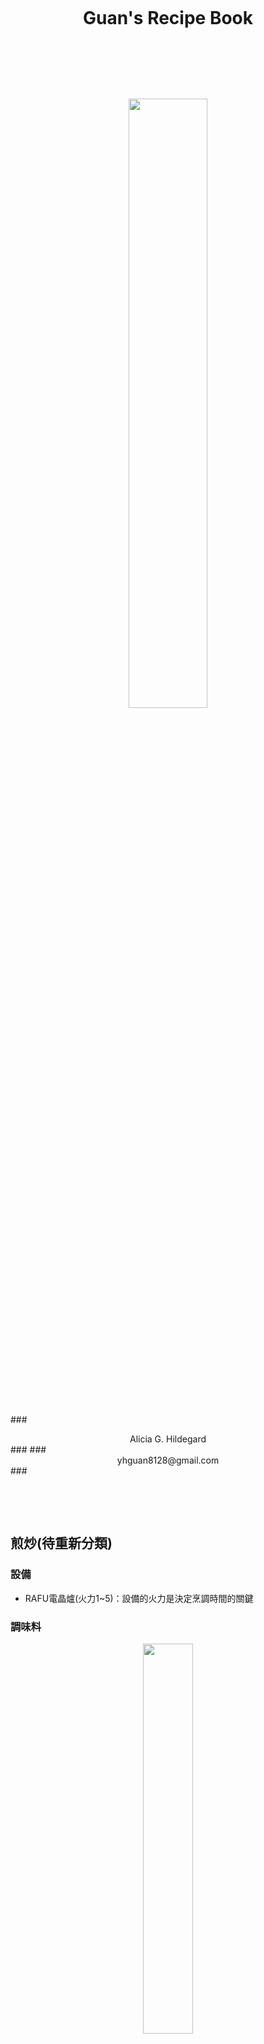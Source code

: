 &nbsp; <p>
&nbsp; <p>
# <center> Guan's Recipe Book </center> #
&nbsp; <p>
&nbsp; <p>
&nbsp; <p>
<center> <img src="./Photos/Whats-cooking.png" width="50%" /> </center>
&nbsp; <p>
&nbsp; <p>
&nbsp; <p>
&nbsp; <p>
&nbsp; <p>
### <center> Alicia G. Hildegard </center> ###
### <center> yhguan8128@gmail.com </center> ###
&nbsp; <p>
&nbsp; <p>
&nbsp; <p>

<div style="page-break-after: always;"></div>

## 煎炒(待重新分類) ##
### 設備 ###
* RAFU電晶爐(火力1~5)：設備的火力是決定烹調時間的關鍵

### 調味料 ###
<center>
<img src="./Photos/Condiment.jpg" width="40%" /> 
</center>

### 太陽蛋 ###
* 材料：蛋，奶油，鹽，黑胡椒.
* 作法：
	* 開中火3熱鍋，放點奶油，打蛋下去，灑點水蓋上鍋蓋等1min.
	* 轉中小火2，再等2min.
	* 要吃的時候再灑點鹽&黑胡椒
* 備註：蛋黃會呈現半熟濃稠液體狀，蛋越新鮮越好...

<center>
<img src="./Photos/Sunny-side-up-egg-1.jpg" width="40%"/>
<img src="./Photos/Sunny-side-up-egg-3.jpg" width="40%"/>
</center>

<div style="page-break-after: always;"></div>

### 煎牛排 ###
* 材料：牛排，奶油，鹽，黑胡椒.
* 作法：
	* 牛排先拿出冰箱置於室溫1hr，表面用紙巾擦一下再抹點鹽&黑胡椒.
	* 開中火3熱鍋，放點奶油，放入牛排正反側面各煎1min，共3min.
	* 牛排1cm厚的話再煎2min，牛排2cm厚的話再煎4min，正反面時間平均分配.
	* 要吃的時候可以再灑點鹽&黑胡椒.
* 備註：依此可煎出外焦熟內粉紅的牛排；牛排部位是重點，最好挑油脂多的，煎出來的牛排才會軟嫩...

<center>
<img src="./Photos/Steak-1.jpg" width="30%"/>
<img src="./Photos/Steak-2.jpg" width="29.25%"/>
<img src="./Photos/Steak-3.jpg" width="30%"/>
</center>

<center>
<img src="./Photos/Steak-4.jpg" width="30%"/>
<img src="./Photos/Steak-5.jpg" width="30%"/>
<img src="./Photos/Steak-6.jpg" width="29.2%"/>
</center>

###  蔥肉捲 ###
* 材料：豬肉片，青蔥，匈牙利紅椒粉，義大利香料，奶油，鹽，黑胡椒.
* 作法：
	* 青蔥洗淨切段，每張肉片捲起數支蔥段，都捲好後在表面撒上匈牙利紅椒粉&義大利香料.
	* 開中火3熱鍋，放點奶油，放入所有肉捲煎1min.
	* 轉中小火2再煎8~9min，中間不時翻面即可.
	* 要吃的時候可以再灑點鹽&黑胡椒.
* 備註：肉捲不要捲得太厚以免內部煎不熟；五花肉，梅花肉，培根肉，雪花牛都可以用，個人偏好梅花肉，不會太瘦不會太油...

<center>
<img src="./Photos/Meat-roll-1.jpg" width="40%"/>
<img src="./Photos/Meat-roll-2.jpg" width="40%"/>
</center>
<center>
<img src="./Photos/Meat-roll-3.jpg" width="40%"/>
<img src="./Photos/Meat-roll-4.jpg" width="40%"/>
</center>

### 煎香腸 ###
* 材料：小香腸，奶油，鹽，黑胡椒.
* 作法：
	* 香腸先用叉子戳洞.
	* 開中火3熱鍋，放點奶油，放入所有香腸煎1min.
	* 轉中小火2再煎5~6min，中間不時翻面即可.
	* 要吃的時候可以再灑點鹽&黑胡椒.
* 備註：黑橋牌德國Q脆腸可以切一半後在尾端劃4刀做八腳章魚造型...

<center>
<img src="./Photos/Sausage-1.jpg" width="40%"/>
<img src="./Photos/Sausage-2.jpg" width="40%"/>
</center>

<div style="page-break-after: always;"></div>

## 蒸煮(待重新分類) ##
### 設備 ###
* Melaleuca電蒸鍋：下有電鍋可煮飯，上有蒸籠可蒸東西.
* RAFU電晶爐(火力1~5)：設備的火力是決定烹調時間的關鍵

### 調味料 ###
<center>
<img src="./Photos/Condiment-for-steamed-food.jpg" width="40%"/>
</center>

### 溏心蛋 ###
* 材料：蛋，水.
* 作法：
	* 清洗蛋表面.
	* 鍋裡裝足夠的水(大約淹過蛋即可)開大火5煮滾.
	* 將蛋放入煮約7min.
	* 把蛋撈起放入冷水即可.
* 備註：煮的時間依個人喜好...

<center>
<img src="./Photos/Boiled-egg-3.jpg" width="40%"/>
<img src="./Photos/Boiled-egg-2.jpg" width="40%"/>
</center>

### 水波蛋 ###
* 材料：蛋，水.
* 作法：
	* 蛋先打好備用.
	* 鍋裡裝半鍋的水，開大火5煮滾後馬上熄火，鍋子移開火爐.
	* 等水面平靜時，將蛋放入鍋裡約4min.
	* 小心把蛋撈起即可.
* 備註：煮的時間依個人喜好，此法需要夠新鮮的蛋才行，蛋會黏鍋底要用鏟子或湯勺鏟起來...

<center>
<img src="./Photos/Poached-egg.jpg" width="40%"/>
<img src="./Photos/Donburi-4.jpg" width="40%"/>
</center>

### 燙青菜 ###
* 材料：青菜，水，醬油or油膏.
* 作法：
	* 將青菜根部撕掉，再撕成數小把清洗後泡水.
	* 鍋裡裝足夠的水開大火5煮滾.
	* 將青菜放入煮約3min.
	* 把菜撈起調味即可.
* 備註：煮的時候可放薑絲&香油&鹽增添風味，最後選用醬油or油膏依個人喜好；個人喜歡A菜、菠菜、甜菠菜、龍鬚菜、皇宮菜、空心菜...

<center>
<img src="./Photos/Boiled-vegetable-1.jpg" width="40%"/>
<img src="./Photos/Boiled-vegetable-3.jpg" width="38.75%"/>
</center>

<div style="page-break-after: always;"></div>

### 清蒸魚 ###
* 材料：魚，蔥，薑，米酒，龜甲萬鰹魚和露.
* 作法：
	* 將魚洗淨用米酒&少許水醃置(可放些許薑片).
	* 準備蔥花&薑片(或薑絲).
	* 把魚擺入蒸盤內，撒上蔥花&薑片，淋上和露&米酒各1大匙.
	* 開啟電蒸鍋蒸熟即可.
* 備註：佐料可多加蒜片&辣椒，和露份量依個人喜好添加，可不用和露改用其他蒸魚醬油；個人偏愛鮭魚、鯛魚、比目魚，可同時擺上菇類或豆腐一起蒸...

<center>
<img src="./Photos/Steamed-fish-1.jpg" width="30%"/>
<img src="./Photos/Steamed-fish-2.jpg" width="30%"/>
<img src="./Photos/Steamed-fish-3.jpg" width="26%"/>
</center>

<center>
<img src="./Photos/Steamed-fish-4.jpg" width="30%"/>
<img src="./Photos/Steamed-fish-5.jpg" width="30%"/>
<img src="./Photos/Steamed-fish-6.jpg" width="30%"/>
</center>


### 咖哩雞 ###
* 材料：雞腿肉250g，青花菜1/2棵，洋蔥1顆，菇類1包，佛蒙特咖哩3塊，水450ml，米酒少許.
* 作法：
	* 雞肉用米酒&少許水醃置(冷凍雞肉要先沖冷水解凍).
	* 青花菜沖水切開去硬皮後泡熱水，洋蔥削皮切絲，菇類切小塊稍微沖水備用.
	* 雞肉川燙過後切塊.
	* 在鍋內放入所有材料和水，中火3煮15min.
	* 放入咖哩塊，中小火2煮10min至湯呈濃稠狀(不斷攪拌)即可關火.
* 備註：此為兩人份食譜，咖哩可改用日本ZEPPIN咖哩1/4盒，肉類可改用牛肉(選軟嫩部位)，洋蔥1顆可改為洋蔥&馬鈴薯各1/2顆...

<center>
<img src="./Photos/Curry-rice-1.jpg" width="40%"/>
<img src="./Photos/Curry-rice-2.jpg" width="40%"/>
</center>

### 日式豬肉丼 ###
* 材料：豬肉片250g，洋蔥1顆，醬汁如下，米酒少許，奶油少許，蔥花少許，七味粉，蛋2顆，白飯.
* 醬汁：醬油1大匙、味霖1大匙、和露1大匙、糖0.5大匙、水1大匙.
* 作法：
	* 肉片切半用米酒&水醃置.
	* 洋蔥切絲，調好醬汁，準備蔥花.
	* 開中火3熱鍋，抹好奶油，放入洋蔥，炒約2min.
	* 轉中小火2，倒入醬汁，蓋上鍋蓋悶約5min.
	* 放入肉片，用筷子將肉片分開，不斷翻動約5min.
	* 將蛋液均勻倒入鍋內，等蛋半熟約2min.
	* 熄火，鍋子移開火爐，蓋上鍋蓋，用餘溫將肉片悶熟入味.
	* 準備一碗白飯，將鍋內的料倒在飯上，佐以蔥花&七味粉即可.
* 備註：蛋可選擇料理成滑蛋、溏心蛋、或水波蛋.

<center>
<img src="./Photos/Donburi-5.jpg" width="38%"/>
<img src="./Photos/Donburi-1.jpg" width="30%"/>
</center>

<center>
<img src="./Photos/Donburi-2.jpg" width="30%"/>
<img src="./Photos/Donburi-3.jpg" width="30%"/>
<img src="./Photos/Donburi-4.jpg" width="30%"/>
</center>

### 月見牛肉丼 ###
* 材料：同日式豬肉丼，豬肉改牛肉，照片裡蔥花用甜菠菜取代.
* 醬汁：同日式豬肉丼.
* 作法：同日式豬肉丼，蛋的部分做成生蛋而已.

<center>
<img src="./Photos/Moonlight-beef-1.jpg" width="40%"/>
<img src="./Photos/Moonlight-beef-2.jpg" width="40%"/>
</center>

### 滑蛋鯛魚丼 ###
* 材料：鯛魚1片，洋蔥1顆，山茼蒿1小把，醬汁如下，米酒少許，奶油少許，七味粉，蛋2顆，白飯.
* 醬汁：醬油1大匙、味霖1大匙、和露1大匙、米酒1大匙、水1大匙.
* 作法：
	* 鯛魚切數小塊用米酒&水醃置.
	* 洋蔥切絲，調好醬汁，準備蛋液，挑揀山茼蒿的嫩葉部分清洗.
	* 開中火3熱鍋，抹好奶油，放入洋蔥，炒約2min.
	* 轉中小火2，倒入醬汁，放上魚片，蓋上鍋蓋煨煮約15min.
	* 放入山茼蒿，蓋上鍋蓋悶約2min.
	* 將蛋液均勻倒入鍋內，等蛋半熟約2min.
	* 熄火，鍋子移開火爐，蓋上鍋蓋，餘溫會讓魚肉更加入味.
	* 準備一碗白飯，將鍋內的料倒在飯上，佐以七味粉即可.
* 備註：可改用鮭魚，比較沒腥味...

<center>
<img src="./Photos/Snapper-donburi-1.jpg" width="40%"/>
<img src="./Photos/Snapper-donburi-2.jpg" width="37%"/>
</center>

<div style="page-break-after: always;"></div>

### 照燒豬肉蓋飯 ###
* 材料：豬肉片250g，醬汁如下，米酒少許，奶油少許，七味粉，白芝麻，白飯.
* 醬汁：糖1大匙、味霖2大匙、醬油3大匙、水4大匙.
* 作法：
	* 肉片用米酒&水醃置.
	* 調好醬汁.
	* 開中火3熱鍋，抹好奶油，放入肉片，炒約3min.
	* 轉中小火2，倒入醬汁，等到煮滾.
	* 放入肉片，炒到收汁約25min.
	* 熄火，鍋子移開火爐，蓋上鍋蓋，餘溫會讓肉片更加入味.
	* 準備一碗白飯，放上肉片，佐以白芝麻&七味粉即可.
* 備註：高麗菜絲太費工了，另一半也不喜歡高麗菜，所以省略...海苔沒特別愛，也省略...

<center>
<img src="./Photos/Teriyaki-pork-2.jpg" width="40%"/>
<img src="./Photos/Teriyaki-pork.jpg" width="39%"/>
</center>

### 蒲燒鯛魚蓋飯 ###
* 材料：鯛魚1片，洋蔥1顆，醬汁如下，米酒少許，奶油少許，蔥絲少許，七味粉，白芝麻，白飯.
* 醬汁：味霖1大匙、醬油2大匙、米酒3大匙.
* 作法：
	* 鯛魚切4小塊用米酒&水醃置.
	* 洋蔥切絲，調好醬汁，準備蔥絲.
	* 開中火3熱鍋，抹好奶油，放入洋蔥，炒約2min.
	* 轉中小火2，倒入醬汁，蓋上鍋蓋悶約5min.
	* 放入魚片，蓋上鍋蓋煨煮約15min.
	* 熄火，鍋子移開火爐，蓋上鍋蓋，餘溫會讓魚肉更加入味.
	* 準備一碗白飯，先鋪好洋蔥，再放上鯛魚，佐以白芝麻&蔥絲&七味粉即可.
* 備註：可改用鮭魚，比較沒腥味...

<center>
<img src="./Photos/Grilled-snapper-1.jpg" width="38%"/>
<img src="./Photos/Grilled-snapper-2.jpg" width="30%"/>
</center>

<center>
<img src="./Photos/Grilled-snapper-3.jpg" width="30%"/>
<img src="./Photos/Grilled-snapper-4.jpg" width="30.5%"/>
<img src="./Photos/Grilled-snapper-6.jpg" width="30%"/>
</center>

### 鮮魚粥 ###
* 材料：鯛魚1片，青花菜1/2棵，蛋2顆，白飯1/2大碗公，水2大碗公(想吃多大碗就放多少水)，薑絲少許，米酒2大匙，鹽巴3小匙，香油少許，胡椒粉少許.
* 作法：
	* 魚切適量大小用米酒&水醃置，青花菜切適當大小用熱水燙過，準備蛋液&薑絲.
	* 放入白飯與水煮成粥狀.
	* 放入魚，菜，薑絲，米酒等到煮滾.
	* 放入蛋液，鹽，起鍋時加入香油&胡椒粉.
* 備註：鯛魚可改成鮭魚...

<center>
<img src="./Photos/Fish-porridge-1.jpg" width="40%"/>
<img src="./Photos/Fish-porridge-2.jpg" width="40%"/>
</center>

<center>
<img src="./Photos/Fish-porridge-3.jpg" width="40%"/>
<img src="./Photos/Fish-porridge-4.jpg" width="40%"/>
</center>

### 糖醋鯛魚 ###
* 材料：鯛魚1片，洋蔥1/2顆，鴻禧菇or黑木耳1/2包，油少許.
* 麵衣：蛋1顆，太白粉適量.
* 醃料：米酒少許，鹽少許，白胡椒少許.
* 醬汁：番茄醬2大匙，味霖1大匙，糖1大匙.
* 作法：
	* 魚片切塊用醃料醃置30min.
	* 準備鮮蔬、蛋液、醬汁.
	* 魚塊沾過蛋液後，裹薄薄一層粉.
	* 鍋內倒入適量的油，中火(*3)加熱後，放入魚塊半煎炸4min後撈起瀝油.
	* 鍋內留少許油，放入鮮蔬炒熟，再放入醬汁，最後放入魚塊，充分炒熱後即可.

<center>
<img src="./Photos/Sweet-and-sour-fish-3.jpg" width="30%"/>
<img src="./Photos/Sweet-and-sour-fish-1.jpg" width="30%"/>
<img src="./Photos/Sweet-and-sour-fish-2.jpg" width="30%"/>
</center>

### 鮭魚炒飯 ###
* 材料：鮭魚約250g，青花菜1/2棵，洋蔥1/4棵，蛋2顆，白飯1/2大碗公，胡椒鹽少許，醬油1大匙，油少許，米酒&水少許.
* 作法：
	* 青花菜燙過切碎，洋蔥洗淨切碎，鮭魚用米酒&水醃過後煎熟切碎，準備蛋液.
	* 鍋內倒入適量的油，中火(*5)加熱後，放入洋蔥炒軟.
	* 倒入蛋液，放入白飯，迅速翻炒.
	* 倒入青花菜&鮭魚，繼續翻炒.
	* 倒入少許胡椒鹽，翻炒完後關火，再倒入醬油，再翻炒一次即可盛盤.
* 備註：火候要夠才能炒出乾乾的飯...

<center>
<img src="./Photos/Fried-rice-with-salmon-1.jpg" width="40%"/>
<img src="./Photos/Fried-rice-with-salmon-3.jpg" width="40%"/>
</center>

### 蛋包飯 ###
* 材料：炒飯1小碗，蛋*2，牛奶1小匙，糖少許，鹽少許，番茄醬少許.
* 做法：
	* 蛋打散，放入牛奶、鹽、糖拌勻.
	* 平底鍋開中火(*3)，放入蛋液，用筷子不斷在蛋液中間部分攪拌.
	* 待蛋液開始凝固時轉中小火(*2)，等中間都差不多凝固時，放入炒飯，再用鏟子從邊緣鏟起蛋皮包裹裝盤，淋少許番茄醬即可.
* 備註：其實我不懂為何要不斷在蛋液中間攪拌...

<center>
<img src="./Photos/Omu-raisu-1.jpg" width="40%"/>

</center>

